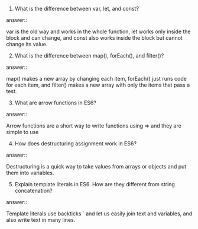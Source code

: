 1) What is the difference between var, let, and const?

answer::

var is the old way and works in the whole function, let works only inside the block and can change, and const also works inside the block but cannot change its value.

2) What is the difference between map(), forEach(), and filter()?

answer::

map() makes a new array by changing each item, forEach() just runs code for each item, and filter() makes a new array with only the items that pass a test.

3) What are arrow functions in ES6?

answer::

Arrow functions are a short way to write functions using => and they are simple to use

4) How does destructuring assignment work in ES6?

answer::

Destructuring is a quick way to take values from arrays or objects and put them into variables.

5) Explain template literals in ES6. How are they different from string concatenation?

answer::

Template literals use backticks ` and let us easily join text and variables, and also write text in many lines.